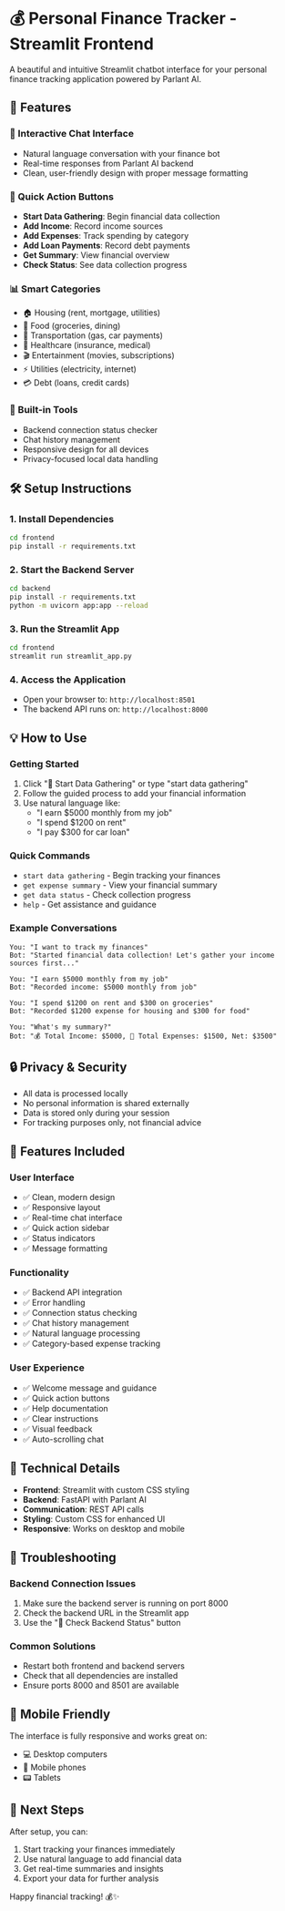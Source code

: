 # 💰 Personal Finance Tracker - Streamlit Frontend

A beautiful and intuitive Streamlit chatbot interface for your personal finance tracking application powered by Parlant AI.

## 🚀 Features

### 💬 Interactive Chat Interface
- Natural language conversation with your finance bot
- Real-time responses from Parlant AI backend
- Clean, user-friendly design with proper message formatting

### 🎯 Quick Action Buttons
- **Start Data Gathering**: Begin financial data collection
- **Add Income**: Record income sources
- **Add Expenses**: Track spending by category
- **Add Loan Payments**: Record debt payments
- **Get Summary**: View financial overview
- **Check Status**: See data collection progress

### 📊 Smart Categories
- 🏠 Housing (rent, mortgage, utilities)
- 🍔 Food (groceries, dining)
- 🚗 Transportation (gas, car payments)
- 🏥 Healthcare (insurance, medical)
- 🎬 Entertainment (movies, subscriptions)
- ⚡ Utilities (electricity, internet)
- 💳 Debt (loans, credit cards)

### 🔧 Built-in Tools
- Backend connection status checker
- Chat history management
- Responsive design for all devices
- Privacy-focused local data handling

## 🛠️ Setup Instructions

### 1. Install Dependencies
```bash
cd frontend
pip install -r requirements.txt
```

### 2. Start the Backend Server
```bash
cd backend
pip install -r requirements.txt
python -m uvicorn app:app --reload
```

### 3. Run the Streamlit App
```bash
cd frontend
streamlit run streamlit_app.py
```

### 4. Access the Application
- Open your browser to: `http://localhost:8501`
- The backend API runs on: `http://localhost:8000`

## 💡 How to Use

### Getting Started
1. Click "🚀 Start Data Gathering" or type "start data gathering"
2. Follow the guided process to add your financial information
3. Use natural language like:
   - "I earn $5000 monthly from my job"
   - "I spend $1200 on rent"
   - "I pay $300 for car loan"

### Quick Commands
- `start data gathering` - Begin tracking your finances
- `get expense summary` - View your financial summary
- `get data status` - Check collection progress
- `help` - Get assistance and guidance

### Example Conversations
```
You: "I want to track my finances"
Bot: "Started financial data collection! Let's gather your income sources first..."

You: "I earn $5000 monthly from my job"
Bot: "Recorded income: $5000 monthly from job"

You: "I spend $1200 on rent and $300 on groceries"
Bot: "Recorded $1200 expense for housing and $300 for food"

You: "What's my summary?"
Bot: "💰 Total Income: $5000, 💸 Total Expenses: $1500, Net: $3500"
```

## 🔒 Privacy & Security

- All data is processed locally
- No personal information is shared externally
- Data is stored only during your session
- For tracking purposes only, not financial advice

## 🎨 Features Included

### User Interface
- ✅ Clean, modern design
- ✅ Responsive layout
- ✅ Real-time chat interface
- ✅ Quick action sidebar
- ✅ Status indicators
- ✅ Message formatting

### Functionality
- ✅ Backend API integration
- ✅ Error handling
- ✅ Connection status checking
- ✅ Chat history management
- ✅ Natural language processing
- ✅ Category-based expense tracking

### User Experience
- ✅ Welcome message and guidance
- ✅ Quick action buttons
- ✅ Help documentation
- ✅ Clear instructions
- ✅ Visual feedback
- ✅ Auto-scrolling chat

## 🔧 Technical Details

- **Frontend**: Streamlit with custom CSS styling
- **Backend**: FastAPI with Parlant AI
- **Communication**: REST API calls
- **Styling**: Custom CSS for enhanced UI
- **Responsive**: Works on desktop and mobile

## 🚨 Troubleshooting

### Backend Connection Issues
1. Make sure the backend server is running on port 8000
2. Check the backend URL in the Streamlit app
3. Use the "🔄 Check Backend Status" button

### Common Solutions
- Restart both frontend and backend servers
- Check that all dependencies are installed
- Ensure ports 8000 and 8501 are available

## 📱 Mobile Friendly

The interface is fully responsive and works great on:
- 💻 Desktop computers
- 📱 Mobile phones
- 📟 Tablets

## 🎯 Next Steps

After setup, you can:
1. Start tracking your finances immediately
2. Use natural language to add financial data
3. Get real-time summaries and insights
4. Export your data for further analysis

Happy financial tracking! 💰✨
